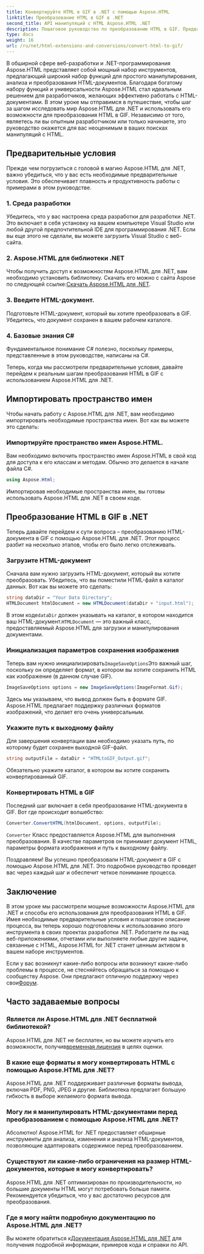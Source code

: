 ```yaml
---
title: Конвертируйте HTML в GIF в .NET с помощью Aspose.HTML
linktitle: Преобразование HTML в GIF в .NET
second_title: API манипуляций с HTML Aspose.HTML .NET
description: Пошаговое руководство по преобразованию HTML в GIF. Предварительные требования, примеры кода, часто задаваемые вопросы и многое другое! Оптимизируйте свои манипуляции с HTML с помощью Aspose.HTML.
type: docs
weight: 16
url: /ru/net/html-extensions-and-conversions/convert-html-to-gif/
---
```


В обширной сфере веб-разработки и .NET-программирования Aspose.HTML представляет собой мощный набор инструментов, предлагающий широкий набор функций для простого манипулирования, анализа и преобразования HTML-документов. Благодаря богатому набору функций и универсальности Aspose.HTML стал идеальным решением для разработчиков, желающих эффективно работать с HTML-документами. В этом уроке мы отправимся в путешествие, чтобы шаг за шагом исследовать мир Aspose.HTML для .NET и использовать его возможности для преобразования HTML в GIF. Независимо от того, являетесь ли вы опытным разработчиком или только начинаете, это руководство окажется для вас неоценимым в ваших поисках манипуляций с HTML.

## Предварительные условия

Прежде чем погрузиться с головой в магию Aspose.HTML для .NET, важно убедиться, что у вас есть необходимые предварительные условия. Это обеспечивает плавность и продуктивность работы с примерами в этом руководстве.

### 1. Среда разработки

Убедитесь, что у вас настроена среда разработки для разработки .NET. Это включает в себя установку на вашем компьютере Visual Studio или любой другой предпочтительной IDE для программирования .NET. Если вы еще этого не сделали, вы можете загрузить Visual Studio с веб-сайта.

### 2. Aspose.HTML для библиотеки .NET

 Чтобы получить доступ к возможностям Aspose.HTML для .NET, вам необходимо установить библиотеку. Скачать его можно с сайта Aspose по следующей ссылке:[Скачать Aspose.HTML для .NET](https://releases.aspose.com/html/net/).

### 3. Введите HTML-документ.

Подготовьте HTML-документ, который вы хотите преобразовать в GIF. Убедитесь, что документ сохранен в вашем рабочем каталоге.

### 4. Базовые знания C#

Фундаментальное понимание C# полезно, поскольку примеры, представленные в этом руководстве, написаны на C#.

Теперь, когда мы рассмотрели предварительные условия, давайте перейдем к реальным шагам преобразования HTML в GIF с использованием Aspose.HTML для .NET.

## Импортировать пространство имен

Чтобы начать работу с Aspose.HTML для .NET, вам необходимо импортировать необходимые пространства имен. Вот как вы можете это сделать:

### Импортируйте пространство имен Aspose.HTML.

Вам необходимо включить пространство имен Aspose.HTML в свой код для доступа к его классам и методам. Обычно это делается в начале файла C#.

```csharp
using Aspose.Html;
```

Импортировав необходимые пространства имен, вы готовы использовать Aspose.HTML для .NET в своем коде.

## Преобразование HTML в GIF в .NET

Теперь давайте перейдем к сути вопроса – преобразованию HTML-документа в GIF с помощью Aspose.HTML для .NET. Этот процесс разбит на несколько этапов, чтобы его было легко отслеживать.

### Загрузите HTML-документ

Сначала вам нужно загрузить HTML-документ, который вы хотите преобразовать. Убедитесь, что вы поместили HTML-файл в каталог данных. Вот как вы можете это сделать:

```csharp
string dataDir = "Your Data Directory";
HTMLDocument htmlDocument = new HTMLDocument(dataDir + "input.html");
```

 В этом коде`dataDir` должен указывать на каталог, в котором находится ваш HTML-документ.`HTMLDocument` — это важный класс, предоставляемый Aspose.HTML для загрузки и манипулирования документами.

### Инициализация параметров сохранения изображения

 Теперь вам нужно инициализировать`ImageSaveOptions`Это важный шаг, поскольку он определяет формат, в котором вы хотите сохранить HTML как изображение (в данном случае GIF).

```csharp
ImageSaveOptions options = new ImageSaveOptions(ImageFormat.Gif);
```

Здесь мы указываем, что вывод должен быть в формате GIF. Aspose.HTML предлагает поддержку различных форматов изображений, что делает его очень универсальным.

### Укажите путь к выходному файлу

Для завершения конвертации вам необходимо указать путь, по которому будет сохранен выходной GIF-файл.

```csharp
string outputFile = dataDir + "HTMLtoGIF_Output.gif";
```

Обязательно укажите каталог, в котором вы хотите сохранить конвертированный GIF.

### Конвертировать HTML в GIF

Последний шаг включает в себя преобразование HTML-документа в GIF. Вот где происходит волшебство:

```csharp
Converter.ConvertHTML(htmlDocument, options, outputFile);
```

`Converter` Класс предоставляется Aspose.HTML для выполнения преобразования. В качестве параметров он принимает документ HTML, параметры формата изображения и путь к выходному файлу.

Поздравляем! Вы успешно преобразовали HTML-документ в GIF с помощью Aspose.HTML для .NET. Это подробное руководство проведет вас через каждый шаг и обеспечит четкое понимание процесса.

## Заключение

В этом уроке мы рассмотрели мощные возможности Aspose.HTML для .NET и способы его использования для преобразования HTML в GIF. Имея необходимые предварительные условия и пошаговое описание процесса, вы теперь хорошо подготовлены к использованию этого инструмента в своих проектах разработки .NET. Работаете ли вы над веб-приложениями, отчетами или выполняете любые другие задачи, связанные с HTML, Aspose.HTML for .NET станет ценным активом в вашем наборе инструментов.

 Если у вас возникнут какие-либо вопросы или возникнут какие-либо проблемы в процессе, не стесняйтесь обращаться за помощью к сообществу Aspose. Они предлагают отличную поддержку через свои[Форум](https://forum.aspose.com/).

## Часто задаваемые вопросы

### Является ли Aspose.HTML для .NET бесплатной библиотекой?
 Aspose.HTML для .NET не бесплатен, но вы можете изучить его возможности, получив[временная лицензия](https://purchase.aspose.com/temporary-license/) в целях оценки.

### В какие еще форматы я могу конвертировать HTML с помощью Aspose.HTML для .NET?
Aspose.HTML для .NET поддерживает различные форматы вывода, включая PDF, PNG, JPEG и другие. Библиотека предлагает большую гибкость в выборе желаемого формата вывода.

### Могу ли я манипулировать HTML-документами перед преобразованием с помощью Aspose.HTML для .NET?
Абсолютно! Aspose.HTML for .NET предоставляет обширные инструменты для анализа, изменения и анализа HTML-документов, позволяющие адаптировать содержимое перед преобразованием.

### Существуют ли какие-либо ограничения на размер HTML-документов, которые я могу конвертировать?
Aspose.HTML для .NET оптимизирован по производительности, но большие документы HTML могут потребовать больше памяти. Рекомендуется убедиться, что у вас достаточно ресурсов для преобразования.

### Где я могу найти подробную документацию по Aspose.HTML для .NET?
 Вы можете обратиться к[Документация Aspose.HTML для .NET](https://reference.aspose.com/html/net/) для получения подробной информации, примеров кода и справки по API.
